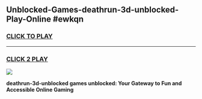
## Unblocked-Games-deathrun-3d-unblocked-Play-Online #ewkqn
<h3>
<a href="https://news.freeplayer.one?title=deathrun-3d-unblocked&ref=3">CLICK TO PLAY</a></h3>
<hr>

<h3>
<a href="https://news.freeplayer.one?title=deathrun-3d-unblocked&ref=3">CLICK 2 PLAY</a>
  
</h3>

<a href="https://news.freeplayer.one?title=deathrun-3d-unblocked&ref=3"><img src="https://clearcache.store/games.png"></a>


**deathrun-3d-unblocked games unblocked: Your Gateway to Fun and Accessible Online Gaming**
